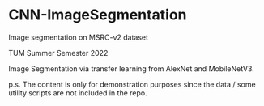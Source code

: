 # CNN-ImageSegmentation
Image segmentation on MSRC-v2 dataset

TUM Summer Semester 2022

Image Segmentation via transfer learning from AlexNet and MobileNetV3.

p.s. The content is only for demonstration purposes since the data / some utility scripts are not included in the repo.
